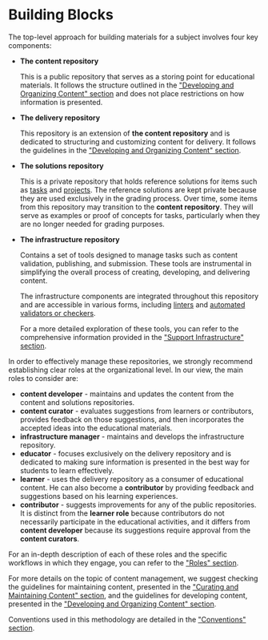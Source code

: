 # Building Blocks

The top-level approach for building materials for a subject involves four key components:

- **The content repository**

  This is a public repository that serves as a storing point for educational materials.
  It follows the structure outlined in the ["Developing and Organizing Content" section](../../../develop-organize/overview/reading/README.md) and does not place restrictions on how information is presented.

- **The delivery repository**

  This repository is an extension of **the content repository** and is dedicated to structuring and customizing content for delivery.
  It follows the guidelines in the ["Developing and Organizing Content" section](../../../develop-organize/overview/reading/README.md).

- **The solutions repository**
  
  This is a private repository that holds reference solutions for items such as [tasks](../../../develop-organize/drills/reading/tasks.md) and [projects](../../../develop-organize/projects/reading/README.md).
  The reference solutions are kept private because they are used exclusively in the grading process.
  Over time, some items from this repository may transition to the **content repository**.
  They will serve as examples or proof of concepts for tasks, particularly when they are no longer needed for grading purposes.

- **The infrastructure repository**

  Contains a set of tools designed to manage tasks such as content validation, publishing, and submission.
  These tools are instrumental in simplifying the overall process of creating, developing, and delivering content.

  The infrastructure components are integrated throughout this repository and are accessible in various forms, including [linters](../../../infrastructure/linters/reading/README.md) and [automated validators or checkers](../../../infrastructure/checkers/reading/README.md).

  For a more detailed exploration of these tools, you can refer to the comprehensive information provided in the ["Support Infrastructure" section](../../../infrastructure/overview/reading/README.md).

In order to effectively manage these repositories, we strongly recommend establishing clear roles at the organizational level.
In our view, the main roles to consider are:

- **content developer** - maintains and updates the content from the content and solutions repositories.
- **content curator** - evaluates suggestions from learners or contributors, provides feedback on those suggestions, and then incorporates the accepted ideas into the educational materials.
- **infrastructure manager** - maintains and develops the infrastructure repository.
- **educator** - focuses exclusively on the delivery repository and is dedicated to making sure information is presented in the best way for students to learn effectively.
- **learner** - uses the delivery repository as a consumer of educational content.
  He can also become a **contributor** by providing feedback and suggestions based on his learning experiences.
- **contributor** - suggests improvements for any of the public repositories.
  It is distinct from the **learner role** because contributors do not necessarily participate in the educational activities, and it differs from **content developer** because its suggestions require approval from the **content curators**.

For an in-depth description of each of these roles and the specific workflows in which they engage, you can refer to the ["Roles" section](../../../roles/overview/reading/README.md).

For more details on the topic of content management, we suggest checking the guidelines for maintaining content, presented in the ["Curating and Maintaining Content" section](../../../curate-maintain/overview/reading/README.md), and the guidelines for developing content, presented in the ["Developing and Organizing Content" section](../../../develop-organize/overview/reading/README.md).

Conventions used in this methodology are detailed in the ["Conventions" section](../../conventions/reading/README.md).
